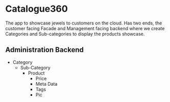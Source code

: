 # Catalogue360
The app to showcase jewels to customers on the cloud. Has two ends, the customer facing Facade and Management facing backend where we create Categories and Sub-categories to display the products showcase.

## Administration Backend
- Category
  - Sub-Category
    - Product
      - Price
      - Meta Data
      - Tags
      - Pic